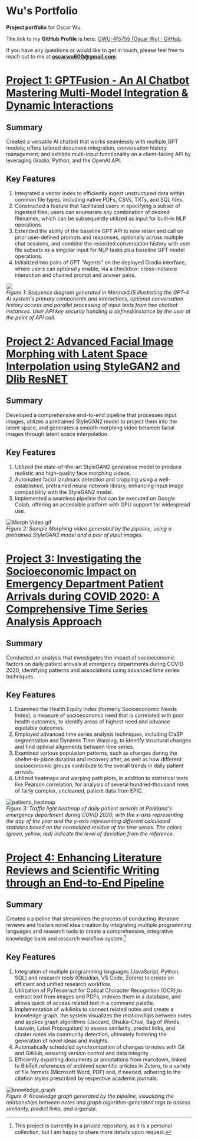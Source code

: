 # Wu's Portfolio
**Project portfolio** for Oscar Wu. 

The link to my **GitHub Profile** is here: [OWU-4f5755 (Oscar Wu) · GitHub](https://github.com/OWU-4f5755).

If you have any questions or would like to get in touch, please feel free to reach out to me at **oscarwu600@gmail.com**.

# [Project 1: GPTFusion - An AI Chatbot Mastering Multi-Model Integration & Dynamic Interactions](https://github.com/OWU-4f5755/gptfusion_langchain)
## Summary
Created a versatile AI chatbot that works seamlessly with multiple GPT models; offers tailored document integration, conversation history management; and exhibits multi-input functionality on a client-facing API by leveraging Gradio, Python, and the OpenAI API.

## Key Features
1. Integrated a vector index to efficiently ingest unstructured data within common file types, including native PDFs, CSVs, TXTs, and SQL files.
2. Constructed a feature that facilitated users in specifying a subset of ingested files; users can enumerate any combination of desired filenames, which can be subsequently utilized as input for built-in NLP operations.
3. Extended the ability of the baseline GPT API to now retain and call on prior user-defined prompts and responses, optionally across multiple chat sessions, and combine the recorded conversation history with user file subsets as a singular input for NLP tasks plus baseline GPT model operations.
4. Initialized two pairs of GPT "Agents" on the deployed Gradio interface, where users can optionally enable, via a checkbox: cross-instance interaction and chained prompt and answer pairs.

![](media/AI_Sequence_Diagv2.png)  
*Figure 1: Sequence diagram generated in MermaidJS illustrating the GPT-4 AI system's primary components and interactions, optional conversation history access and parallel processing of input texts from two chatbot instances. User API key security handling is defined/instance by the user at the point of API call.*

# [Project 2: Advanced Facial Image Morphing with Latent Space Interpolation using StyleGAN2 and Dlib ResNET](https://github.com/OWU-4f5755/facial_detection_gan_pytorch/tree/main)

## Summary
Developed a comprehensive end-to-end pipeline that processes input images, utilizes a pretrained StyleGAN2 model to project them into the latent space, and generates a smooth morphing video between facial images through latent space interpolation.

## Key Features
1. Utilized the state-of-the-art StyleGAN2 generative model to produce realistic and high-quality face morphing videos.
2. Automated facial landmark detection and cropping using a well-established, pretrained neural network library, enhancing input image compatibility with the StyleGAN2 model.
3. Implemented a seamless pipeline that can be executed on Google Colab, offering an accessible platform with GPU support for widespread use.

![Morph Video gif](media/movie_AdobeExpress.gif)  
*Figure 2: Sample Morphing video generated by the pipeline, using a pretrained StyleGAN2 model and a pair of input images.*

# [Project 3: Investigating the Socioeconomic Impact on Emergency Department Patient Arrivals during COVID 2020: A Comprehensive Time Series Analysis Approach](https://github.com/OWU-4f5755/covid2020_wu_utsw)

## Summary
Conducted an analysis that investigates the impact of socioeconomic factors on daily patient arrivals at emergency departments during COVID 2020, identifying patterns and associations using advanced time series techniques.

## Key Features
1. Examined the Health Equity Index (formerly Socioeconomic Needs Index), a measure of socioeconomic need that is correlated with poor health outcomes, to identify areas of highest need and advance equitable outcomes.
2. Employed advanced time series analysis techniques, including ClaSP segmentation and Dynamic Time Warping, to identify structural changes and find optimal alignments between time series.
3. Examined various population patterns, such as changes during the shelter-in-place duration and recovery after, as well as how different socioeconomic groups contribute to the overall trends in daily patient arrivals.
4. Utilized heatmaps and warping path plots, in addition to statistical tests like Pearson correlation, for analysis of several hundred-thousand rows of fairly complex, uncleaned, patient data from EPIC.

![patients_heatmap](media/all_patients_trlights.png)  
*Figure 3: Traffic light heatmap of daily patient arrivals at Parkland's emergency department during COVID 2020, with the x-axis representing the day of the year and the y-axis representing different calculated statistics based on the normalized residue of the time series. The colors (green, yellow, red) indicate the level of deviation from the reference.*

# [Project 4: Enhancing Literature Reviews and Scientific Writing through an End-to-End Pipeline](https://github.com/OWU-4f5755/UTSW-Wu-Obs-Vault)

## Summary
Created a pipeline that streamlines the process of conducting literature reviews and fosters novel idea creation by integrating multiple programming languages and research tools to create a comprehensive, integrative knowledge bank and research workflow system.[^f1]

## Key Features
1. Integration of multiple programming languages (JavaScript, Python, SQL) and research tools (Obsidian, VS Code, Zotero) to create an efficient and unified research workflow.
2. Utilization of PyTesseract for Optical Character Recognition (OCR),to extract text from images and PDFs, indexes them in a database, and allows quick of access related text in a command palette.
3. Implementation of wikilinks to connect related notes and create a knowledge graph, the system visualizes the relationships between notes and applies graph algorithms (Jaccard, Otsuka-Chiai, Bag of Words, Louvain, Label Propagation) to assess similarity, predict links, and cluster notes via community detection, ultimately fostering the generation of novel ideas and insights.
4. Automatically scheduled synchronization of changes to notes with Git and GitHub, ensuring version control and data integrity
5. Efficiently exporting documents or annotations from markdown, linked to BibTeX references of archived scientific articles in Zotero, to a variety of file formats (Microsoft Word, PDF) and, if needed, adhering to the citation styles prescribed by respective academic journals.

![knowledge_graph](media/knowledge_graph_2.png)  
*Figure 4: Knowledge graph generated by the pipeline, visualizing the relationships between notes and graph algorithm-generated tags to assess similarity, predict links, and organize.*  

[^f1]: This project is currently in a private repository, as it is a personal collection, but I am happy to share more details upon request.
